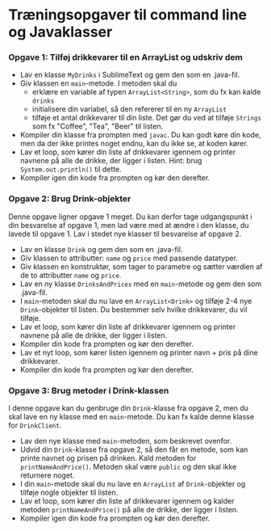 # Træningsopgaver til command line og Javaklasser

### Opgave 1: Tilføj drikkevarer til en ArrayList og udskriv dem
- Lav en klasse <code>MyDrinks</code> i SublimeText og gem den som en .java-fil.
- Giv klassen en <code>main</code>-metode. I metoden skal du
  - erklære en variable af typen <code>ArrayList\<String\></code>, som du fx kan kalde <code>drinks</code>
  - initialisere din variabel, så den refererer til en ny <code>ArrayList</code>
  - tilføje et antal drikkevarer til din liste. Det gør du ved at tilføje <code>Strings</code> som fx "Coffee", "Tea", "Beer" til listen.
- Kompiler din klasse fra prompten med <code>javac</code>. Du kan godt køre din kode, men da der ikke printes noget endnu, kan du ikke se, at koden kører.
- Lav et loop, som kører din liste af drikkevarer igennem og printer navnene på alle de drikke, der ligger i listen. Hint: brug <code>System.out.println()</code> til dette.
- Kompiler igen din kode fra prompten og kør den derefter.

### Opgave 2: Brug Drink-objekter
Denne opgave ligner opgave 1 meget. Du kan derfor tage udgangspunkt i din besvarelse af opgave 1, men lad være med at ændre i den klasse, du lavede til opgave 1. Lav i stedet nye klasser til besvarelse af opgave 2. 

- Lav en klasse <code>Drink</code>  og gem den som en .java-fil.
- Giv klassen to attributter: <code>name</code> og <code>price</code> med passende datatyper.
- Giv klassen en konstruktør, som tager to parametre og sætter værdien af de to attributter <code>name</code> og <code>price</code>.
- Lav en ny klasse <code>DrinksAndPrices</code> med en <code>main</code>-metode og gem den som .java-fil.
- I <code>main</code>-metoden skal du nu lave en <code>ArrayList\<Drink\></code> og tilføje 2-4 nye <code>Drink</code>-objekter til listen. Du bestemmer selv hvilke drikkevarer, du vil tilføje.
- Lav et loop, som kører din liste af drikkevarer igennem og printer navnene på alle de drikke, der ligger i listen.
- Kompiler din kode fra prompten og kør den derefter.
- Lav et nyt loop, som kører listen igennem og printer navn + pris på dine drikkevarer.
- Kompiler din kode fra prompten og kør den derefter.

### Opgave 3: Brug metoder i Drink-klassen
I denne opgave kan du genbruge din <code>Drink</code>-klasse fra opgave 2, men du skal lave en ny klasse med en <code>main</code>-metode. 
Du kan fx kalde denne klasse for <code>DrinkClient</code>. 

- Lav den nye klasse med <code>main</code>-metoden, som beskrevet ovenfor.
- Udvid din <code>Drink</code>-klasse fra opgave 2, så den får en metode, som kan printe navnet og prisen på drinken. Kald metoden for <code>printNameAndPrice()</code>. Metoden skal være <code>public</code> og den skal ikke returnere noget.
- I din <code>main</code>-metode skal du nu lave en <code>ArrayList</code> af <code>Drink</code>-objekter og tilføje nogle objekter til listen.
- Lav et loop, som kører din liste af drikkevarer igennem og kalder metoden <code>printNameAndPrice()</code> på alle de drikke, der ligger i listen. 
- Kompiler igen din kode fra prompten og kør den derefter.
    
